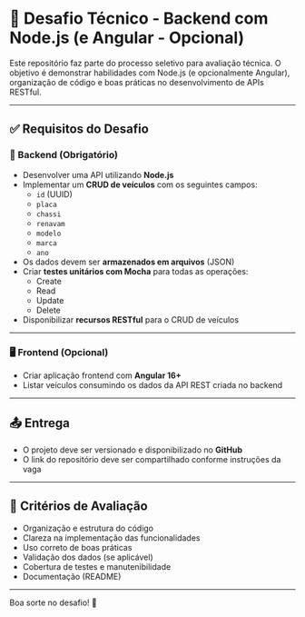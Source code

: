 
# 🧪 Desafio Técnico - Backend com Node.js (e Angular - Opcional)

Este repositório faz parte do processo seletivo para avaliação técnica. O objetivo é demonstrar habilidades com Node.js (e opcionalmente Angular), organização de código e boas práticas no desenvolvimento de APIs RESTful.

---

## ✅ Requisitos do Desafio

### 🔧 Backend (Obrigatório)

- Desenvolver uma API utilizando **Node.js**
- Implementar um **CRUD de veículos** com os seguintes campos:
  - `id` (UUID)
  - `placa`
  - `chassi`
  - `renavam`
  - `modelo`
  - `marca`
  - `ano`
- Os dados devem ser **armazenados em arquivos** (JSON)
- Criar **testes unitários com Mocha** para todas as operações:
  - Create
  - Read
  - Update
  - Delete
- Disponibilizar **recursos RESTful** para o CRUD de veículos

---

### 🖥️ Frontend (Opcional)

- Criar aplicação frontend com **Angular 16+**
- Listar veículos consumindo os dados da API REST criada no backend

---

## 📤 Entrega

- O projeto deve ser versionado e disponibilizado no **GitHub**
- O link do repositório deve ser compartilhado conforme instruções da vaga

---

## 📝 Critérios de Avaliação

- Organização e estrutura do código
- Clareza na implementação das funcionalidades
- Uso correto de boas práticas
- Validação dos dados (se aplicável)
- Cobertura de testes e manutenibilidade
- Documentação (README)

---

Boa sorte no desafio! 🚀
